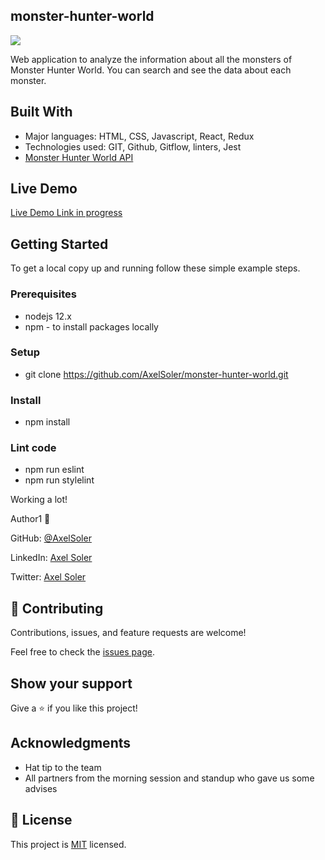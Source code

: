 ## monster-hunter-world

![](https://img.shields.io/badge/Microverse-blueviolet)

Web application to analyze the information about all the monsters of Monster Hunter World. You can search and see the data about each monster.

## Built With

- Major languages: HTML, CSS, Javascript, React, Redux
- Technologies used: GIT, Github, Gitflow, linters, Jest
- [Monster Hunter World API](https://docs.mhw-db.com/)

## Live Demo

[Live Demo Link in progress]()

## Getting Started

To get a local copy up and running follow these simple example steps.

### Prerequisites
* nodejs 12.x
* npm - to install packages locally

### Setup
* git clone https://github.com/AxelSoler/monster-hunter-world.git

### Install
* npm install

### Lint code
* npm run eslint
* npm run stylelint

Working a lot! 

Author1 👤 

GitHub: [@AxelSoler](https://github.com/AxelSoler)

LinkedIn: [Axel Soler](https://www.linkedin.com/in/axel-soler-685985232/)

Twitter: [Axel Soler](https://twitter.com/AxelSoler18)

## 🤝 Contributing

Contributions, issues, and feature requests are welcome!

Feel free to check the [issues page](../../issues/).

## Show your support

Give a ⭐️ if you like this project!

## Acknowledgments

- Hat tip to the team
- All partners from the morning session and standup who gave us some advises

## 📝 License

This project is [MIT](./LICENSE.md) licensed.

